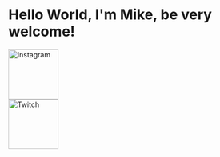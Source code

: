 # Hello World, I'm Mike, be very welcome!

<div>
    <a href="https://www.instagram.com/rivermike316/" rel="nofollow">
        <img src="https://github.com/user-attachments/assets/2f1b98ec-958b-42d9-aea6-add5d9fc91d3)](https://upload.wikimedia.org/wikipedia/commons/thumb/2/27/CIS-A2K_Instagram_Icon_%28Black%29.svg/2048px-CIS-A2K_Instagram_Icon_%28Black%29.svg.png"
        height="100" alt="Instagram">
    </a>
</div>

<div>
    <a href="https://www.twitch.tv/rivermike16">
        <img src="[![twitch-logo-outline-white-icon-app-vector-56479036](https://github.com/user-attachments/assets/99f03ace-1396-471f-a5c1-44b28c3a418e)](https://cdn.vectorstock.com/i/500p/90/36/twitch-logo-outline-white-icon-app-vector-56479036.jpg)"
        height="100" alt="Twitch">
    </a>
</div>
